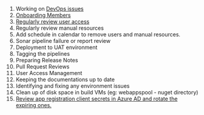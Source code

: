 1. Working on [DevOps issues](https://dev.azure.com/TASMUCP/TASMU%20MSI/_queries/query/351c8671-59ea-4e11-84ca-592a9035a506/)
1. [Onboarding Members](/Overview/DevOps/Onboarding-New-Members)
1. [Regularly review user access](/Overview/DevOps/Removing-Users) 
1. Regularly review manual resources
1. Add schedule in calendar to remove users and manual resources.
1. Sonar pipeline failure or report review
1. Deployment to UAT environment
1. Tagging the pipelines
1. Preparing Release Notes
1. Pull Request Reviews
1. User Access Management
1. Keeping the documentations up to date
1. Identifying and fixing any environment issues
1. Clean up of disk space in build VMs (eg: webappspool - nuget directory)
1. [Review app registration client secrets in Azure AD and rotate the expiring ones.](https://dev.azure.com/TASMUCP/TASMU%20Central%20Platform/_wiki/wikis/TASMU-Central-Platform.wiki/596/Client-Secret-Expiry)
